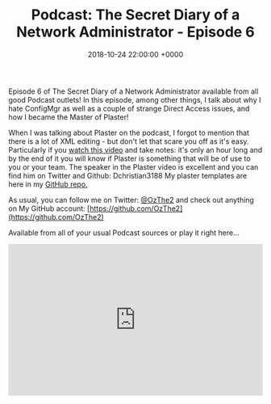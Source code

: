 ﻿---
layout: post
title:  "Podcast: The Secret Diary of a Network Administrator - Episode 6"
date:   2018-10-24 22:00:00 +0000
categories: Podcast
tags: [podcast,configmgr,powershell,directaccess,plaster]
---
Episode 6 of The Secret Diary of a Network Administrator available from all good Podcast outlets!
In this episode, among other things, I talk about why I hate ConfigMgr as well as a couple of strange Direct Access issues, and how I became the Master of Plaster!

When I was talking about Plaster on the podcast, I forgot to mention that there is a lot of XML editing - but don't let that scare you off as it's easy.  Particularly if you [watch this video](https://www.youtube.com/watch?v=16CYGTKH73U) and take notes:  it's only an hour long and by the end of it you will know if Plaster is something that will be of use to you or your team.
The speaker in the Plaster video is excellent and you can find him on Twitter and Github: Dchristian3188
My plaster templates are here in my [GitHub repo.](https://github.com/ozthe2/PlasterTemplates)

As usual, you can follow me on Twitter: [@OzThe2](https://twitter.com/ozthe2) and check out anything on My GitHub account: [https://github.com/OzThe2](https://github.com/OzThe2)

Available from all of your usual Podcast sources or play it right here...

<iframe width="100%" height="300" scrolling="no" frameborder="no" allow="autoplay" src="https://w.soundcloud.com/player/?url=https%3A//api.soundcloud.com/tracks/519241836&color=%23d4d4d4&auto_play=false&hide_related=false&show_comments=true&show_user=true&show_reposts=false&show_teaser=true&visual=true"></iframe>